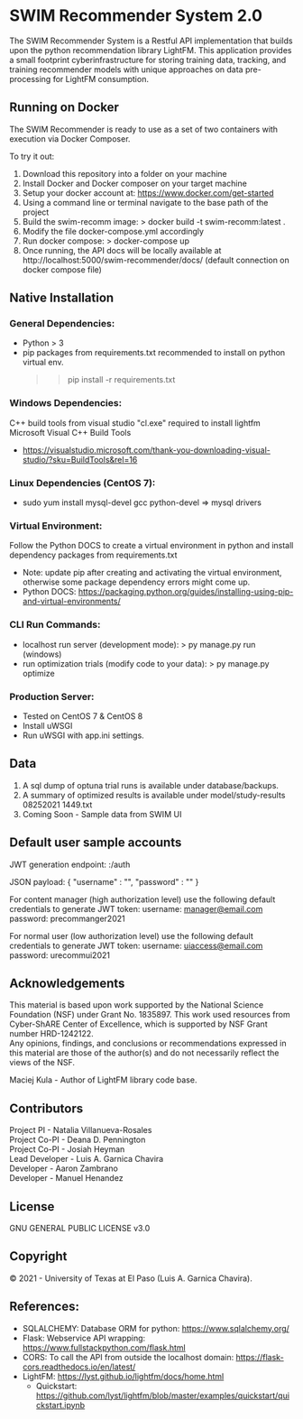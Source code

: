 # SWIM Recommender System 2.0
The SWIM Recommender System is a Restful API implementation that builds upon the python recommendation library LightFM. This application provides a small footprint cyberinfrastructure for storing training data, tracking, and training recommender models with unique approaches on data pre-processing for LightFM consumption.

## Running on Docker
The SWIM Recommender is ready to use as a set of two containers with execution via Docker Composer.   

To try it out:  
1) Download this repository into a folder on your machine    
2) Install Docker and Docker composer on your target machine    
3) Setup your docker account at: https://www.docker.com/get-started    
4) Using a command line or terminal navigate to the base path of the project  
5) Build the swim-recomm image: > docker build -t swim-recomm:latest .    
6) Modify the file docker-compose.yml accordingly  
6) Run docker compose: > docker-compose up  
7) Once running, the API docs will be locally available at http://localhost:5000/swim-recommender/docs/  (default connection on docker compose file)  

## Native Installation

### General Dependencies:  
+ Python > 3
+ pip packages from requirements.txt recommended to install on python virtual env.
   >> pip install -r requirements.txt

### Windows Dependencies:
C++ build tools from visual studio "cl.exe" required to install lightfm 
Microsoft Visual C++ Build Tools
+ https://visualstudio.microsoft.com/thank-you-downloading-visual-studio/?sku=BuildTools&rel=16

### Linux Dependencies (CentOS 7):
+ sudo yum install mysql-devel gcc python-devel   => mysql drivers

### Virtual Environment:   
Follow the Python DOCS to create a virtual environment in python and install dependency packages from requirements.txt
+ Note: update pip after creating and activating the virtual environment, otherwise some package dependency errors might come up.
+ Python DOCS: https://packaging.python.org/guides/installing-using-pip-and-virtual-environments/

### CLI Run Commands:  
+ localhost run server (development mode): > py manage.py run (windows)
+ run optimization trials (modify code to your data): > py manage.py optimize

### Production Server:
+ Tested on CentOS 7 & CentOS 8
+ Install uWSGI
+ Run uWSGI with app.ini settings.

## Data   
1. A sql dump of optuna trial runs is available under database/backups.
2. A summary of optimized results is available under model/study-results 08252021 1449.txt  
3. Coming Soon - Sample data from SWIM UI

## Default user sample accounts
JWT generation endpoint: <host>:<port>/auth

JSON payload:
{
   "username" : "<email>",
   "password" : "<password>"
}

For content manager (high authorization level) use the following default credentials to generate JWT token:
username: manager@email.com
password: precommanger2021

For normal user (low authorization level) use the following default
credentials to generate JWT token:
username: uiaccess@email.com
password: urecommui2021

## Acknowledgements
This material is based upon work supported by the National Science
Foundation (NSF) under Grant No. 1835897. This work used resources from
Cyber-ShARE Center of Excellence, which is supported by NSF Grant number
HRD-1242122.      
Any opinions, findings, and conclusions or recommendations
expressed in this material are those of the author(s) and do not necessarily
reflect the views of the NSF. 

Maciej Kula - Author of LightFM library code base.

## Contributors
Project PI - Natalia Villanueva-Rosales  
Project Co-PI - Deana D. Pennington  
Project Co-PI - Josiah Heyman  
Lead Developer - Luis A. Garnica Chavira  
Developer - Aaron Zambrano  
Developer - Manuel Henandez  

## License
GNU GENERAL PUBLIC LICENSE v3.0

## Copyright
© 2021 - University of Texas at El Paso (Luis A. Garnica Chavira). 

## References: 
+ SQLALCHEMY: Database ORM for python: https://www.sqlalchemy.org/
+ Flask: Webservice API wrapping: https://www.fullstackpython.com/flask.html
+ CORS: To call the API from outside the localhost domain: https://flask-cors.readthedocs.io/en/latest/
+ LightFM: https://lyst.github.io/lightfm/docs/home.html
    - Quickstart: https://github.com/lyst/lightfm/blob/master/examples/quickstart/quickstart.ipynb

